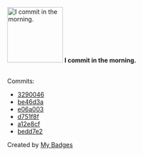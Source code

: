 <img src="https://my-badges.github.io/my-badges/morning-commits.png" alt="I commit in the morning." title="I commit in the morning." width="128">
<strong>I commit in the morning.</strong>
<br><br>

Commits:

- <a href="https://github.com/katrin-krieger/pi-weather/commit/32900460d3ab23bf8b79ce830166c4191652c82d">3290046</a>
- <a href="https://github.com/katrin-krieger/pi-weather/commit/be46d3aeeb06315e5fe32fbd6ddb5bbb3a0e1e46">be46d3a</a>
- <a href="https://github.com/katrin-krieger/pi-weather/commit/e06a003fec42625bdc7b965384f89182cb1604d8">e06a003</a>
- <a href="https://github.com/katrin-krieger/software-patterns/commit/d751f8f209a2fd37e8f34f1c586ba508f37cc241">d751f8f</a>
- <a href="https://github.com/katrin-krieger/pi-weather/commit/a12e8cf7678f42da88f56821812b6c2f635a8689">a12e8cf</a>
- <a href="https://github.com/katrin-krieger/pi-weather/commit/bedd7e2ab1c04e77fb1454f0e5bdb7221b5ed67b">bedd7e2</a>


Created by <a href="https://github.com/my-badges/my-badges">My Badges</a>